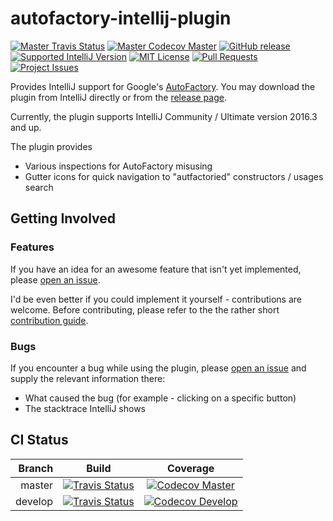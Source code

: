 # autofactory-intellij-plugin
[![Master Travis Status](https://img.shields.io/travis/matan129/autofactory-intellij-plugin/master.svg)](https://travis-ci.org/matan129/autofactory-intellij-plugin) [![Master Codecov Master](https://img.shields.io/codecov/c/github/matan129/autofactory-intellij-plugin/master.svg)](https://codecov.io/gh/matan129/autofactory-intellij-plugin) [![GitHub release](https://img.shields.io/github/release/matan129/autofactory-intellij-plugin.svg)](https://plugins.jetbrains.com/plugin/9807-google-autofactory-support) [![Supported IntelliJ Version](https://img.shields.io/badge/IntelliJ-2016.3%20and%20up-blue.svg)]() [![MIT License](https://img.shields.io/badge/license-MIT-blue.svg)](https://raw.githubusercontent.com/matan129/autofactory-intellij-plugin/master/LICENSE) [![Pull Requests](https://img.shields.io/github/issues-pr-raw/matan129/autofactory-intellij-plugin.svg)](https://github.com/matan129/autofactory-intellij-plugin/pulls) [![Project Issues](https://img.shields.io/github/issues-raw/matan129/autofactory-intellij-plugin.svg)](https://github.com/matan129/autofactory-intellij-plugin/issues)
 
Provides IntelliJ support for Google's [AutoFactory](https://github.com/google/auto/tree/master/factory).
You may download the plugin from IntelliJ directly or from the [release page](https://github.com/matan129/autofactory-intellij-plugin/releases).

Currently, the plugin supports IntelliJ Community / Ultimate version 2016.3 and up.

The plugin provides
* Various inspections for AutoFactory misusing
* Gutter icons for quick navigation to "autfactoried" constructors / usages search

## Getting Involved
### Features
If you have an idea for an awesome feature that isn't yet implemented, please [open an issue](https://github.com/matan129/autofactory-intellij-plugin/issues/new).

I'd be even better if you could implement it yourself - contributions are welcome. Before contributing, please refer to the the rather short [contribution guide](https://github.com/matan129/autofactory-intellij-plugin/blob/master/CONTRIBUTING.md).

### Bugs
If you encounter a bug while using the plugin, please [open an issue](https://github.com/matan129/autofactory-intellij-plugin/issues/new) and supply the relevant information there: 
 * What caused the bug (for example - clicking on a specific button)
 * The stacktrace IntelliJ shows

## CI Status
Branch | Build | Coverage
---:|:---:|:---:
master | [![Travis Status](https://img.shields.io/travis/matan129/autofactory-intellij-plugin/master.svg)](https://travis-ci.org/matan129/autofactory-intellij-plugin) | [![Codecov Master](https://img.shields.io/codecov/c/github/matan129/autofactory-intellij-plugin/master.svg)](https://codecov.io/gh/matan129/autofactory-intellij-plugin)
develop | [![Travis Status](https://img.shields.io/travis/matan129/autofactory-intellij-plugin/develop.svg)](https://travis-ci.org/matan129/autofactory-intellij-plugin) | [![Codecov Develop](https://img.shields.io/codecov/c/github/matan129/autofactory-intellij-plugin/develop.svg)](https://codecov.io/gh/matan129/autofactory-intellij-plugin)
